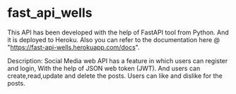 # fast_api_wells

This API has been developed with the help of FastAPI tool from Python. And it is deployed to Heroku. 
Also you can refer to the documentation here @ "https://fast-api-wells.herokuapp.com/docs".

Description:
Social Media web API has a feature in which users can register and login, With the help of JSON web token (JWT). And users can create,read,update and delete
the posts. Users can like and dislike for the posts.

